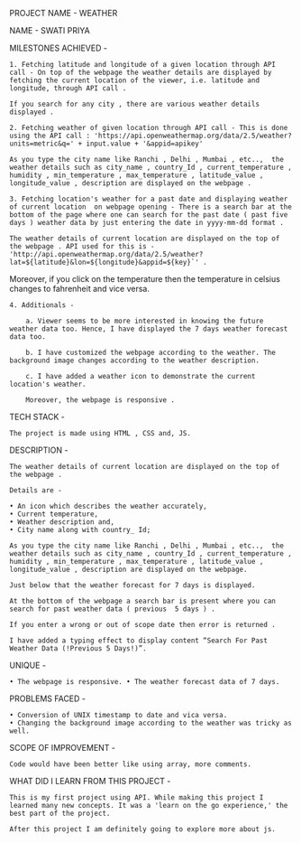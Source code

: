PROJECT NAME - WEATHER 
	
NAME - SWATI PRIYA

MILESTONES ACHIEVED - 
	
	1. Fetching latitude and longitude of a given location through API call - On top of the webpage the weather details are displayed by fetching the current location of the viewer, i.e. latitude and longitude, through API call . 

	If you search for any city , there are various weather details displayed .

 	2. Fetching weather of given location through API call - This is done using the API call : 'https://api.openweathermap.org/data/2.5/weather?units=metric&q=' + input.value + '&appid=apikey'

	As you type the city name like Ranchi , Delhi , Mumbai , etc..,  the weather details such as city_name , country_Id , current_temperature , humidity , min_temperature , max_temperature , latitude_value , longitude_value , description are displayed on the webpage .

	3. Fetching location's weather for a past date and displaying weather of current location  on webpage opening - There is a search bar at the bottom of the page where one can search for the past date ( past five days ) weather data by just entering the date in yyyy-mm-dd format .

	The weather details of current location are displayed on the top of the webpage . API used for this is - 'http://api.openweathermap.org/data/2.5/weather?lat=${latitude}&lon=${longitude}&appid=${key}`' . 

Moreover, if you click on the temperature then the temperature in celsius changes to fahrenheit and vice versa.

	4. Additionals - 

		a. Viewer seems to be more interested in knowing the future weather data too. Hence, I have displayed the 7 days weather forecast data too.

		b. I have customized the webpage according to the weather. The background image changes according to the weather description.

		c. I have added a weather icon to demonstrate the current location's weather.

		Moreover, the webpage is responsive .

TECH STACK -
	
	The project is made using HTML , CSS and, JS.

DESCRIPTION - 

	The weather details of current location are displayed on the top of the webpage . 

	Details are - 

	• An icon which describes the weather accurately, 
	• Current temperature,
	• Weather description and,
	• City name along with country_ Id;

	As you type the city name like Ranchi , Delhi , Mumbai , etc..,  the weather details such as city_name , country_Id , current_temperature , humidity , min_temperature , max_temperature , latitude_value , longitude_value , description are displayed on the webpage.

	Just below that the weather forecast for 7 days is displayed. 

	At the bottom of the webpage a search bar is present where you can search for past weather data ( previous  5 days ) . 

	If you enter a wrong or out of scope date then error is returned . 

	I have added a typing effect to display content “Search For Past Weather Data (!Previous 5 Days!)”.

 UNIQUE - 

	• The webpage is responsive. • The weather forecast data of 7 days.

PROBLEMS FACED -
	
	• Conversion of UNIX timestamp to date and vica versa.
	• Changing the background image according to the weather was tricky as well.

SCOPE OF IMPROVEMENT - 
	 
	Code would have been better like using array, more comments.


WHAT DID I LEARN FROM THIS PROJECT - 
  	
	This is my first project using API. While making this project I learned many new concepts. It was a 'learn on the go experience,' the best part of the project.

	After this project I am definitely going to explore more about js.
